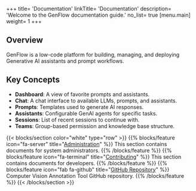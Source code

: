 +++
title= 'Documentation'
linkTitle= 'Documentation'
description= 'Welcome to the GenFlow documentation guide.'
no_list= true
[menu.main]
    weight= 1
+++
## Overview

GenFlow is a low-code platform for building, managing, and deploying Generative AI assistants and prompt workflows.

## Key Concepts

- **Dashboard**: A view of favorite prompts and assistants.
- **Chat**: A chat interface to available LLMs, prompts, and assistants.
- **Prompts**: Templates used to generate AI responses.
- **Assistants**: Configurable GenAI agents for specific tasks.
- **Sessions**: List of recent sessions to continue with.
- **Teams**: Group-based permission and knowledge base structure.

{{< blocks/section color="white" type="row" >}}
{{% blocks/feature icon="fa-server" title="[Administration](/docs/administration/)" %}}
This section contains documents for system administrators.
{{% /blocks/feature %}}
{{% blocks/feature icon="fa-terminal" title="[Contributing](/docs/contributing/)" %}}
This section contains documents for developers.
{{% /blocks/feature %}}
{{% blocks/feature icon="fab fa-github" title="[GitHub Repository](https://github.com/Reveal-AI-DE/GenFlow)" %}}
Computer Vision Annotation Tool GitHub repository.
{{% /blocks/feature %}}
{{< /blocks/section >}}
